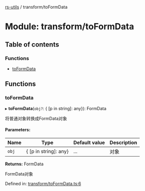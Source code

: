 [rs-utils](../README.md) / transform/toFormData

# Module: transform/toFormData

## Table of contents

### Functions

- [toFormData](transform_toformdata.md#toformdata)

## Functions

### toFormData

▸ **toFormData**(`obj?`: { [p in string]: any}): FormData

将普通对象转换成FormData对象

#### Parameters:

Name | Type | Default value | Description |
------ | ------ | ------ | ------ |
`obj` | { [p in string]: any} | ... | 对象   |

**Returns:** FormData

FormData对象

Defined in: [transform/toFormData.ts:6](https://github.com/HanZhaorz/rs-utils/blob/c9a74b1/src/transform/toFormData.ts#L6)
